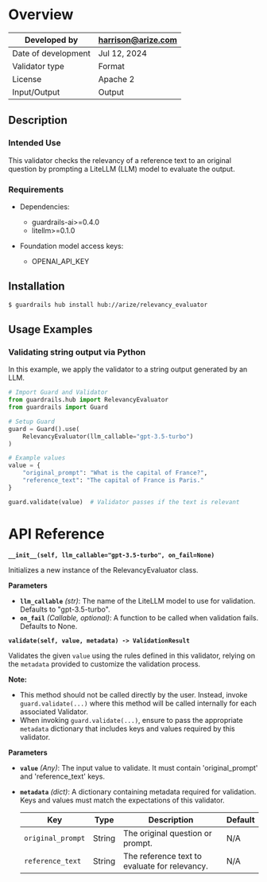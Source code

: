 # Overview

| Developed by | harrison@arize.com |
| --- | --- |
| Date of development | Jul 12, 2024 |
| Validator type | Format |
| License | Apache 2 |
| Input/Output | Output |

## Description

### Intended Use
This validator checks the relevancy of a reference text to an original question by prompting a LiteLLM (LLM) model to evaluate the output.

### Requirements

* Dependencies:
	- guardrails-ai>=0.4.0
    - litellm>=0.1.0

* Foundation model access keys:
	- OPENAI_API_KEY

## Installation

```bash
$ guardrails hub install hub://arize/relevancy_evaluator
```


## Usage Examples

### Validating string output via Python

In this example, we apply the validator to a string output generated by an LLM.

```python
# Import Guard and Validator
from guardrails.hub import RelevancyEvaluator
from guardrails import Guard

# Setup Guard
guard = Guard().use(
    RelevancyEvaluator(llm_callable="gpt-3.5-turbo")
)

# Example values
value = {
    "original_prompt": "What is the capital of France?",
    "reference_text": "The capital of France is Paris."
}

guard.validate(value)  # Validator passes if the text is relevant
```

# API Reference

**`__init__(self, llm_callable="gpt-3.5-turbo", on_fail=None)`**

Initializes a new instance of the RelevancyEvaluator class.

**Parameters**
- **`llm_callable`** *(str)*: The name of the LiteLLM model to use for validation. Defaults to "gpt-3.5-turbo".
- **`on_fail`** *(Callable, optional)*: A function to be called when validation fails. Defaults to None.

**`validate(self, value, metadata) -> ValidationResult`**

Validates the given `value` using the rules defined in this validator, relying on the `metadata` provided to customize the validation process.

**Note:**
- This method should not be called directly by the user. Instead, invoke `guard.validate(...)` where this method will be called internally for each associated Validator.
- When invoking `guard.validate(...)`, ensure to pass the appropriate `metadata` dictionary that includes keys and values required by this validator.

**Parameters**
- **`value`** *(Any)*: The input value to validate. It must contain 'original_prompt' and 'reference_text' keys.
- **`metadata`** *(dict)*: A dictionary containing metadata required for validation. Keys and values must match the expectations of this validator.

    | Key               | Type   | Description                                    | Default |
    | ----------------- | ------ | ---------------------------------------------- | ------- |
    | `original_prompt` | String | The original question or prompt.               | N/A     |
    | `reference_text`  | String | The reference text to evaluate for relevancy.  | N/A     |
